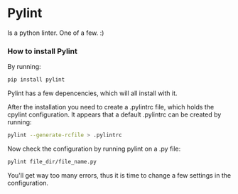 # Pylint

Is a python linter. One of a few. :)


### How to install Pylint

By running:
```bash
pip install pylint
```

Pylint has a few depencencies, which will all install with it.

After the installation you need to create a .pylintrc file, which holds
the cpylint configuration. It appears that a default .pylintrc can be created
by running:
```bash
pylint --generate-rcfile > .pylintrc
```

Now check the configuration by running pylint on a .py file:
```bash
pylint file_dir/file_name.py
```

You'll get way too many errors, thus it is time to change a few settings in 
the configuration.
